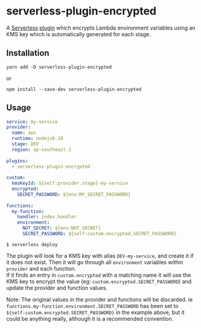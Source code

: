 # serverless-plugin-encrypted

A [Serverless](https://serverless.com/) [plugin](https://serverless.com/framework/docs/providers/aws/guide/plugins/)
 which encrypts Lambda environment variables using an KMS key which is automatically generated for each stage.

## Installation

    yarn add -D serverless-plugin-encrypted

or 

    npm install --save-dev serverless-plugin-encrypted
    
## Usage
    
```yaml
service: my-service
provider:
  name: aws
  runtime: nodejs6.10
  stage: DEV
  region: ap-southeast-2
  
plugins:
  - serverless-plugin-encrypted
    
custom:
  kmsKeyId: ${self:provider.stage}-my-service
  encrypted:
    SECRET_PASSWORD: ${env:MY_SECRET_PASSWORD}
        
functions:
  my-function:
    handler: index.handler
    environment:
      NOT_SECRET: ${env:NOT_SECRET}
      SECRET_PASSWORD: ${self:custom.encrypted.SECRET_PASSWORD}
```

    $ serverless deploy

The plugin will look for a KMS key with alias `DEV-my-service`, and create it if it does not exist.
Then it will go through all `environment` variables within `provider` and each function.  
If it finds an entry in `custom.encrypted` with a matching name it will use the KMS key to encrypt the value 
(eg: `custom.encrypted.SECRET_PASSWORD`) and update the provider and function values.
 
Note: The original values in the provider and functions will be discarded. 
ie `functions.my-function.environment.SECRET_PASSWORD` has been set to `${self:custom.encrypted.SECRET_PASSWORD}` 
in the example above, but it could be anything really, although it is a recommended convention.
